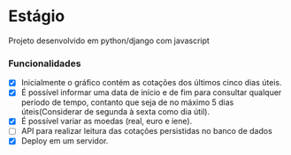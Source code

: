 # Estágio
<p>Projeto desenvolvido em python/django com javascript</p>

### Funcionalidades
- [x]  Inicialmente o gráfico contém as cotações dos últimos cinco dias úteis.
- [x]  É possível informar uma data de início e de fim para consultar qualquer período de tempo, contanto que seja de no máximo 5 dias úteis(Considerar de segunda à sexta como dia útil).
- [x]  É possível variar as moedas (real, euro e iene).
- [ ]   API para realizar leitura das cotações persistidas no banco de dados
- [x]  Deploy em um servidor.